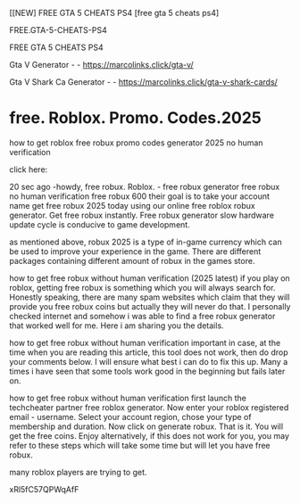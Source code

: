 [[NEW] FREE GTA 5 CHEATS PS4 [free gta 5 cheats ps4]

FREE.GTA-5-CHEATS-PS4

FREE GTA 5 CHEATS PS4

Gta V Generator - - https://marcolinks.click/gta-v/

Gta V Shark Ca Generator - - https://marcolinks.click/gta-v-shark-cards/

# free. Roblox. Promo. Codes.2025

how to get roblox free robux promo codes generator 2025 no human verification

click here:

20 sec ago -howdy, free robux. Roblox. - free robux generator free robux no human verification free robux 600 their goal is to take your account name get free robux 2025 today using our online free roblox robux generator. Get free robux instantly. Free robux generator slow hardware update cycle is conducive to game development.

as mentioned above, robux 2025 is a type of in-game currency which can be used to improve your experience in the game. There are different packages containing different amount of robux in the games store.

how to get free robux without human verification (2025 latest) if you play on roblox, getting free robux is something which you will always search for. Honestly speaking, there are many spam websites which claim that they will provide you free robux coins but actually they will never do that. I personally checked internet and somehow i was able to find a free robux generator that worked well for me. Here i am sharing you the details.

how to get free robux without human verification important  in case, at the time when you are reading this article, this tool does not work, then do drop your comments below. I will ensure what best i can do to fix this up. Many a times i have seen that some tools work good in the beginning but fails later on.

how to get free robux without human verification first launch the techcheater partner free roblox generator. Now enter your roblox registered email - username. Select your account region, chose your type of membership and duration. Now click on generate robux. That is it. You will get the free coins. Enjoy alternatively, if this does not work for you, you may refer to these steps which will take some time but will let you have free robux.

many roblox players are trying to get.

xRl5fC57QPWqAfF

